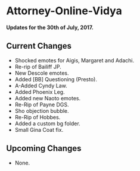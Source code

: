 # Attorney-Online-Vidya
__Updates for the 30th of July, 2017.__

## Current Changes
* Shocked emotes for Aigis, Margaret and Adachi.
* Re-rip of Bailiff JP.
* New Descole emotes.
* Added [BB] Questioning (Presto).
* A-Added Cyndy Law.
* Added Phoenix Leg.
* Added new Naoto emotes.
* Re-Rip of Payne DGS.
* Sho objection bubble.
* Re-Rip of Hobbes.
* Added a custom bg folder.
* Small Gina Coat fix.

## Upcoming Changes
* None.
